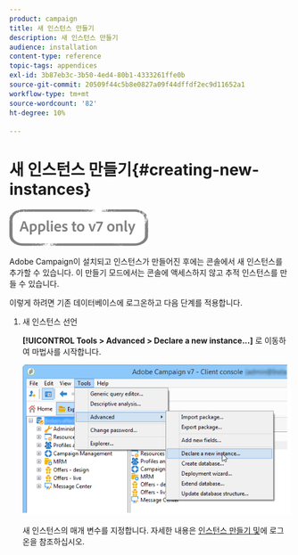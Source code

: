```yaml
---
product: campaign
title: 새 인스턴스 만들기
description: 새 인스턴스 만들기
audience: installation
content-type: reference
topic-tags: appendices
exl-id: 3b87eb3c-3b50-4ed4-80b1-4333261ffe0b
source-git-commit: 20509f44c5b8e0827a09f44dffdf2ec9d11652a1
workflow-type: tm+mt
source-wordcount: '82'
ht-degree: 10%

---
```


# 새 인스턴스 만들기{#creating-new-instances}

![](../../assets/v7-only.svg)

Adobe Campaign이 설치되고 인스턴스가 만들어진 후에는 콘솔에서 새 인스턴스를 추가할 수 있습니다. 이 만들기 모드에서는 콘솔에 액세스하지 않고 추적 인스턴스를 만들 수 있습니다.

이렇게 하려면 기존 데이터베이스에 로그온하고 다음 단계를 적용합니다.

1. 새 인스턴스 선언

   **[!UICONTROL Tools > Advanced > Declare a new instance...]** 로 이동하여 마법사를 시작합니다.

   ![](assets/s_ncs_install_declare_instance_menu.png)

   새 인스턴스의 매개 변수를 지정합니다. 자세한 내용은 [인스턴스 만들기 및](../../installation/using/creating-an-instance-and-logging-on.md)에 로그온을 참조하십시오.
